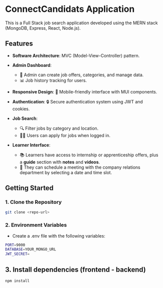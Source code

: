 # ConnectCandidats Application

This is a Full Stack job search application developed using the MERN stack (MongoDB, Express, React, Node.js).

## Features

- **Software Architecture**: MVC (Model-View-Controller) pattern.
  
- **Admin Dashboard**:
  - 📝 Admin can create job offers, categories, and manage data.
  - 📊 Job history tracking for users.
  
- **Responsive Design**: 📱 Mobile-friendly interface with MUI components.

- **Authentication**: 🔒 Secure authentication system using JWT and cookies.

- **Job Search**:
  - 🔍 Filter jobs by category and location.
  - 🧑‍💼 Users can apply for jobs when logged in.

- **Learner Interface**:
  - 📚 Learners have access to internship or apprenticeship offers, plus a **guide** section with **notes** and **videos**.
  - 📅 They can schedule a meeting with the company relations department by selecting a date and time slot.

## Getting Started

### 1. Clone the Repository

```bash
git clone <repo-url>
```
### 2. Environment Variables
-  Create a .env file with the following variables:
```bash
PORT=9000
DATABASE=YOUR_MONGO_URL
JWT_SECRET=
```
## 3. Install dependencies (frontend - backend)
```bash
npm install
```
